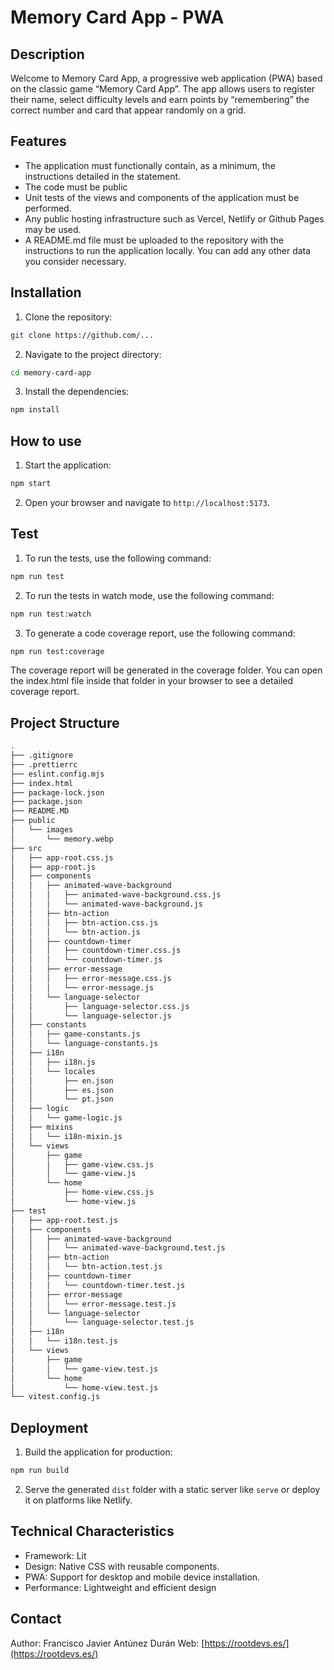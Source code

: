 # Memory Card App - PWA

## Description

Welcome to Memory Card App, a progressive web application (PWA) based on the classic game “Memory Card App”. The app allows users to register their name, select difficulty levels and earn points by “remembering” the correct number and card that appear randomly on a grid.

## Features

- The application must functionally contain, as a minimum, the instructions detailed in the statement.
- The code must be public
- Unit tests of the views and components of the application must be performed.
- Any public hosting infrastructure such as Vercel, Netlify or Github Pages may be used.
- A README.md file must be uploaded to the repository with the instructions to run the application locally. You can add any other data you consider necessary.

## Installation

1. Clone the repository:

  ```sh
  git clone https://github.com/...
  ```

2. Navigate to the project directory:

  ```sh
  cd memory-card-app
  ```

3. Install the dependencies:

  ```sh
  npm install
  ```

## How to use

1. Start the application:

  ```bash
  npm start
  ```

2. Open your browser and navigate to `http://localhost:5173`.

## Test

1. To run the tests, use the following command:

  ```bash
  npm run test
  ```

2. To run the tests in watch mode, use the following command:

  ```bash
  npm run test:watch
  ```

3. To generate a code coverage report, use the following command:

  ```bash
  npm run test:coverage
  ```

The coverage report will be generated in the coverage folder. You can open the index.html file inside that folder in your browser to see a detailed coverage report.

## Project Structure

```bash
.
├── .gitignore
├── .prettierrc
├── eslint.config.mjs
├── index.html
├── package-lock.json
├── package.json
├── README.MD
├── public
│   └── images
│       └── memory.webp
├── src
│   ├── app-root.css.js
│   ├── app-root.js
│   ├── components
│   │   ├── animated-wave-background
│   │   │   ├── animated-wave-background.css.js
│   │   │   └── animated-wave-background.js
│   │   ├── btn-action
│   │   │   ├── btn-action.css.js
│   │   │   └── btn-action.js
│   │   ├── countdown-timer
│   │   │   ├── countdown-timer.css.js
│   │   │   └── countdown-timer.js
│   │   ├── error-message
│   │   │   ├── error-message.css.js
│   │   │   └── error-message.js
│   │   └── language-selector
│   │       ├── language-selector.css.js
│   │       └── language-selector.js
│   ├── constants
│   │   ├── game-constants.js
│   │   └── language-constants.js
│   ├── i18n
│   │   ├── i18n.js
│   │   └── locales
│   │       ├── en.json
│   │       ├── es.json
│   │       └── pt.json
│   ├── logic
│   │   └── game-logic.js
│   ├── mixins
│   │   └── i18n-mixin.js
│   └── views
│       ├── game
│       │   ├── game-view.css.js
│       │   └── game-view.js
│       └── home
│           ├── home-view.css.js
│           └── home-view.js
├── test
│   ├── app-root.test.js
│   ├── components
│   │   ├── animated-wave-background
│   │   │   └── animated-wave-background.test.js
│   │   ├── btn-action
│   │   │   └── btn-action.test.js
│   │   ├── countdown-timer
│   │   │   └── countdown-timer.test.js
│   │   ├── error-message
│   │   │   └── error-message.test.js
│   │   └── language-selector
│   │       └── language-selector.test.js
│   ├── i18n
│   │   └── i18n.test.js
│   └── views
│       ├── game
│       │   └── game-view.test.js
│       └── home
│           └── home-view.test.js
└── vitest.config.js
```

## Deployment

1. Build the application for production:

  ```bash
  npm run build
  ```

2. Serve the generated `dist` folder with a static server like `serve` or deploy it on platforms like Netlify.

## Technical Characteristics

- Framework: Lit
- Design: Native CSS with reusable components.
- PWA: Support for desktop and mobile device installation.
- Performance: Lightweight and efficient design

## Contact

Author: Francisco Javier Antúnez Durán
Web: [https://rootdevs.es/](https://rootdevs.es/)

